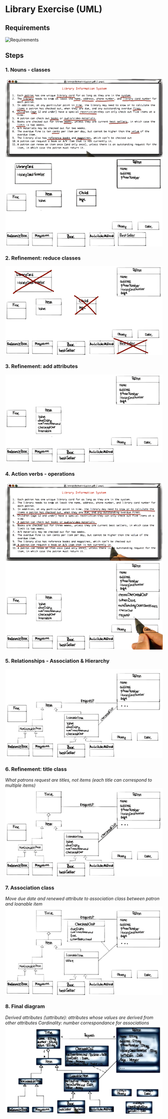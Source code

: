 # Library Exercise (UML)

## Requirements
![Requirements](imgs/Requirements.png)

## Steps

### 1. Nouns - classes
![01_Requirements_nouns](imgs/01_Requirements_nouns.png)
![01_Nouns_classes](imgs/01_Nouns_classes.png)

### 2. Refinement: reduce classes
![02_Reduce_classes](imgs/02_Reduce_classes.png)

### 3. Refinement: add attributes
![03_Add_attributes](imgs/03_Add_attributes.png)

### 4. Action verbs - operations
![04_Requirements_action_verbs](imgs/04_Requirements_action_verbs.png)
![04_Add_operations](imgs/04_Add_operations.png)

### 5. Relationships - Association & Hierarchy
![05_Association_hierarchy](imgs/05_Association_hierarchy.png)

### 6. Refinement: title class
*What patrons request are titles, not items (each title can correspond to multiple items)*
![06_Title_class](imgs/06_Title_class.png)

### 7. Association class
*Move due date and renewed attribute to association class between patron and loanable item*
![07_Association_class](imgs/07_Association_class.png)

### 8. Final diagram
*Derived attributes (\attribute): attributes whose values are derived from other attributes*
*Cardinality: number correspondance for associations*
![08_Final_diagram](imgs/08_Final_diagram.png)







